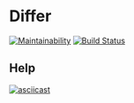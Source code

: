 # Differ
[![Maintainability](https://api.codeclimate.com/v1/badges/e1f7bd5f2bd0f8c3c336/maintainability)](https://codeclimate.com/github/martishevich/project-lvl2-s369/maintainability)
[![Build Status](https://travis-ci.org/martishevich/project-lvl1-s368.svg?branch=master)](https://travis-ci.org/martishevich/project-lvl1-s368)
## Help
[![asciicast](https://asciinema.org/a/4gPp1e88D3QvrWgv9A37hh8yh.svg)](https://asciinema.org/a/4gPp1e88D3QvrWgv9A37hh8yh)

